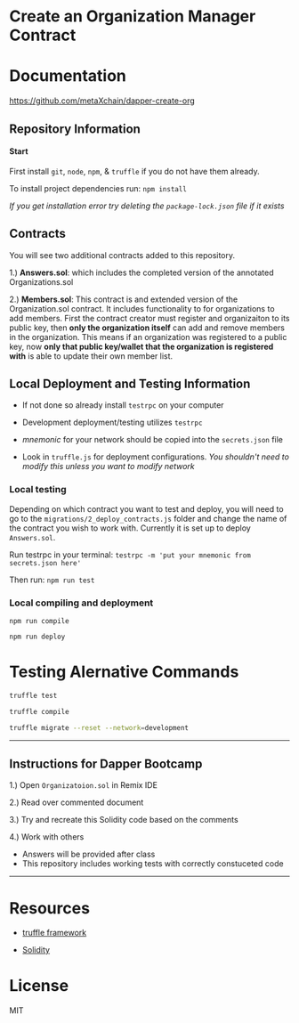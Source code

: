 # Create an Organization Manager Contract

# Documentation 
https://github.com/metaXchain/dapper-create-org

## Repository Information

#### Start

First install ```git```, ```node```, ```npm```, & ```truffle``` if you do not have them already.


To install project dependencies run: ```npm install```

*If you get installation error try deleting the ```package-lock.json``` file if it exists*

## Contracts

You will see two additional contracts added to this repository. 

1.) **Answers.sol**: which includes the completed version of the annotated Organizations.sol

2.) **Members.sol**: This contract is and extended version of the Organization.sol contract. It includes functionality to for organizations to add members. First the contract creator must register and organizaiton to its public key, then **only the organization itself** can add and remove members in the organization. This means if an organization was registered to a public key, now **only that public key/wallet that the organization is registered with** is able to update their own member list.

## Local Deployment and Testing Information

- If not done so already install ```testrpc``` on your computer

- Development deployment/testing utilizes ```testrpc```

- *mnemonic* for your network should be copied into the ```secrets.json``` file

- Look in ```truffle.js``` for deployment configurations. *You shouldn't need to modify this unless you want to modify network*


### Local testing

Depending on which contract you want to test and deploy, you will need to go to the ```migrations/2_deploy_contracts.js``` folder and change the name of the contract you wish to work with. Currently it is set up to deploy ```Answers.sol```.


Run testrpc in your terminal: ```testrpc -m 'put your mnemonic from secrets.json here' ```

Then run: ```npm run test```

### Local compiling and deployment

```npm run compile```

```npm run deploy```


# Testing Alernative Commands

```bash
truffle test
```

```bash
truffle compile
```

```bash
truffle migrate --reset --network=development
```

___

## Instructions for Dapper Bootcamp

1.) Open ```Organizatoion.sol``` in Remix IDE

2.) Read over commented document

3.) Try and recreate this Solidity code based on the comments

4.) Work with others 



- Answers will be provided after class
- This repository includes working tests with correctly constuceted code

___

# Resources

- [truffle framework](https://github.com/trufflesuite/truffle)

- [Solidity](https://solidity.readthedocs.io)

# License

MIT

